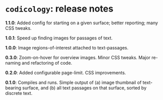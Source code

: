 # `codicology`: release notes

**1.1.0**: Added config for starting on a given surface; better reporting; many CSS tweaks.

**1.0.1**: Speed up finding images for passages of text.

**1.0.0**: Image regions-of-interest attached to text-passages.

**0.3.0**: Zoom-on-hover for overview images. Minor CSS tweaks. Major re-naming and refactoring of code.

**0.2.0**: Added configurable page-limit. CSS improvements.

**0.1.0**: Compiles and runs. Simple output of (a) image thumbnail of text-bearing surface, and (b) all text passages on that surface, sorted by discrete text.